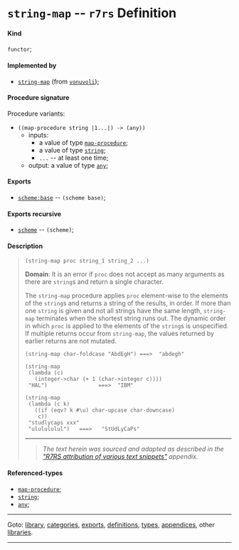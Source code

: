 

<a id='definition__r7rs__string-map'></a>

# `string-map` -- `r7rs` Definition


<a id='definition__r7rs__string-map__kind'></a>

#### Kind

`functor`;


<a id='definition__r7rs__string-map__implemented-by'></a>

#### Implemented by

 * [`string-map`](../../vonuvoli/definitions/string-map.md#definition__vonuvoli__string-map) (from [`vonuvoli`](../../vonuvoli/_index.md#library__vonuvoli));


<a id='definition__r7rs__string-map__procedure-signature'></a>

#### Procedure signature

Procedure variants:
 * `((map-procedure string |1...|) -> (any))`
   * inputs:
     * a value of type [`map-procedure`](../../r7rs/types/map-procedure.md#type__r7rs__map-procedure);
     * a value of type [`string`](../../r7rs/types/string.md#type__r7rs__string);
     * `...` -- at least one time;
   * output: a value of type [`any`](../../r7rs/types/any.md#type__r7rs__any);


<a id='definition__r7rs__string-map__exports'></a>

#### Exports

 * [`scheme:base`](../../r7rs/exports/scheme_3a_base.md#export__r7rs__scheme_3a_base) -- `(scheme base)`;


<a id='definition__r7rs__string-map__exports-recursive'></a>

#### Exports recursive

 * [`scheme`](../../r7rs/exports/scheme.md#export__r7rs__scheme) -- `(scheme)`;


<a id='definition__r7rs__string-map__description'></a>

#### Description

> ````
> (string-map proc string_1 string_2 ...)
> ````
> 
> 
> **Domain**:  It is an error if `proc` does not
> accept as many arguments as there are `string`s
> and return a single character.
> 
> The `string-map` procedure applies `proc` element-wise to the elements of the
> `string`s and returns a string of the results, in order.
> If more than one `string` is given and not all strings have the same length,
> `string-map` terminates when the shortest string runs out.
> The dynamic order in which `proc` is applied to the elements of the
> `string`s is unspecified.
> If multiple returns occur from `string-map`,
> the values returned by earlier returns are not mutated.
> 
> ````
> (string-map char-foldcase "AbdEgH") ===>  "abdegh"
> 
> (string-map
>  (lambda (c)
>    (integer->char (+ 1 (char->integer c))))
>  "HAL")                ===>  "IBM"
> 
> (string-map
>  (lambda (c k)
>    ((if (eqv? k #\u) char-upcase char-downcase)
>     c))
>  "studlycaps xxx"
>  "ululululul")   ===>   "StUdLyCaPs"
> ````
> 
> 
> ----
> > *The text herein was sourced and adapted as described in the ["R7RS attribution of various text snippets"](../../r7rs/appendices/attribution.md#appendix__r7rs__attribution) appendix.*


<a id='definition__r7rs__string-map__referenced-types'></a>

#### Referenced-types

 * [`map-procedure`](../../r7rs/types/map-procedure.md#type__r7rs__map-procedure);
 * [`string`](../../r7rs/types/string.md#type__r7rs__string);
 * [`any`](../../r7rs/types/any.md#type__r7rs__any);

----

Goto: [library](../../r7rs/_index.md#library__r7rs), [categories](../../r7rs/categories/_index.md#toc__r7rs__categories), [exports](../../r7rs/exports/_index.md#toc__r7rs__exports), [definitions](../../r7rs/definitions/_index.md#toc__r7rs__definitions), [types](../../r7rs/types/_index.md#toc__r7rs__types), [appendices](../../r7rs/appendices/_index.md#toc__r7rs__appendices), other [libraries](../../_libraries.md#toc__libraries).

----

